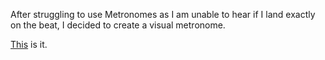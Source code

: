 After struggling to use Metronomes as I am unable to hear if I land exactly on the beat, I decided to create a visual metronome.

[This](https://netstorm84.github.io/Metronome/) is it.
